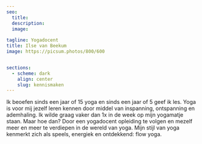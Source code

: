 ```yaml
---
seo:
  title: 
  description: 
  image:
  
tagline: Yogadocent
title: Ilse van Beekum
image: https://picsum.photos/800/600


sections:
  - scheme: dark  
    align: center
    slug: kennismaken
---
```


Ik beoefen sinds een jaar of 15 yoga en sinds een jaar of 5 geef ik les. Yoga is voor mij jezelf leren kennen door middel van inspanning, ontspanning en ademhaling.
Ik wilde graag vaker dan 1x in de week op mijn yogamatje staan. Maar hoe dan? Door een yogadocent opleiding te volgen en mezelf meer en meer te verdiepen in de wereld van yoga.
Mijn stijl van yoga kenmerkt zich als speels, energiek en ontdekkend: flow yoga.
